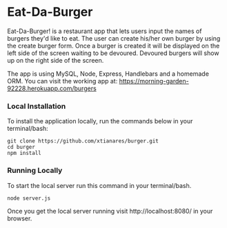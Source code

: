# Eat-Da-Burger
Eat-Da-Burger! is a restaurant app that lets users input the names of burgers they'd like to eat. The user can create his/her own burger by using the create burger form. Once a burger is created it will be displayed on the left side of the screen waiting to be devoured. Devoured burgers will show up on the right side of the screen.

The app is using MySQL, Node, Express, Handlebars and a homemade ORM. You can visit the working app at: https://morning-garden-92228.herokuapp.com/burgers

### Local Installation

To install the application locally, run the commands below in your terminal/bash:

```
git clone https://github.com/xtianares/burger.git
cd burger
npm install
```

### Running Locally
To start the local server run this command in your terminal/bash.

```
node server.js
```

Once you get the local server running visit http://localhost:8080/ in your browser.
